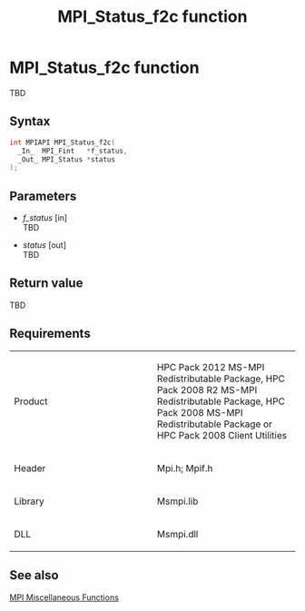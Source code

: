 ﻿---
title: MPI_Status_f2c function
TOCTitle: MPI_Status_f2c function
ms:assetid: 427308ed-2fb0-411e-bab5-d3e78ad35dcd
ms:mtpsurl: https://msdn.microsoft.com/en-us/library/Dn473477(v=VS.85)
ms:contentKeyID: 59361012
ms.date: 03/28/2018
mtps_version: v=VS.85
f1_keywords:
- mpi/MPI_Status_f2c
- MPI_Status_f2c
- mpif/MPI_Status_f2c
dev_langs:
- C++
- C
---

# MPI\_Status\_f2c function

TBD

## Syntax

``` c++
int MPIAPI MPI_Status_f2c(
  _In_  MPI_Fint   *f_status,
  _Out_ MPI_Status *status
);
```

## Parameters

  - *f\_status* \[in\]  
    TBD

  - *status* \[out\]  
    TBD

## Return value

TBD

## Requirements

<table>
<colgroup>
<col style="width: 50%" />
<col style="width: 50%" />
</colgroup>
<tbody>
<tr class="odd">
<td><p>Product</p></td>
<td><p>HPC Pack 2012 MS-MPI Redistributable Package, HPC Pack 2008 R2 MS-MPI Redistributable Package, HPC Pack 2008 MS-MPI Redistributable Package or HPC Pack 2008 Client Utilities</p></td>
</tr>
<tr class="even">
<td><p>Header</p></td>
<td>Mpi.h;
Mpif.h</td>
</tr>
<tr class="odd">
<td><p>Library</p></td>
<td>Msmpi.lib</td>
</tr>
<tr class="even">
<td><p>DLL</p></td>
<td>Msmpi.dll</td>
</tr>
</tbody>
</table>


## See also

[MPI Miscellaneous Functions](mpi-miscellaneous-functions.md)

